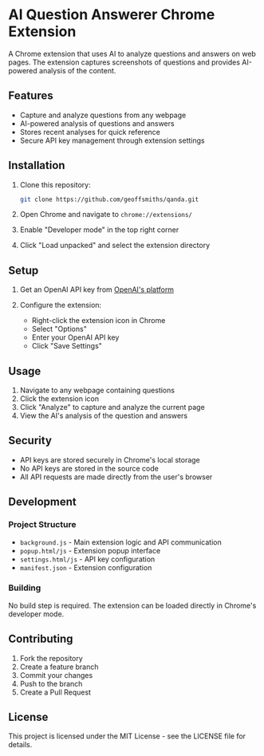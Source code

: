 # AI Question Answerer Chrome Extension

A Chrome extension that uses AI to analyze questions and answers on web pages. The extension captures screenshots of questions and provides AI-powered analysis of the content.

## Features

- Capture and analyze questions from any webpage
- AI-powered analysis of questions and answers
- Stores recent analyses for quick reference
- Secure API key management through extension settings

## Installation

1. Clone this repository:
   ```bash
   git clone https://github.com/geoffsmiths/qanda.git
   ```

2. Open Chrome and navigate to `chrome://extensions/`

3. Enable "Developer mode" in the top right corner

4. Click "Load unpacked" and select the extension directory

## Setup

1. Get an OpenAI API key from [OpenAI's platform](https://platform.openai.com/api-keys)

2. Configure the extension:
   - Right-click the extension icon in Chrome
   - Select "Options"
   - Enter your OpenAI API key
   - Click "Save Settings"

## Usage

1. Navigate to any webpage containing questions
2. Click the extension icon
3. Click "Analyze" to capture and analyze the current page
4. View the AI's analysis of the question and answers

## Security

- API keys are stored securely in Chrome's local storage
- No API keys are stored in the source code
- All API requests are made directly from the user's browser

## Development

### Project Structure

- `background.js` - Main extension logic and API communication
- `popup.html/js` - Extension popup interface
- `settings.html/js` - API key configuration
- `manifest.json` - Extension configuration

### Building

No build step is required. The extension can be loaded directly in Chrome's developer mode.

## Contributing

1. Fork the repository
2. Create a feature branch
3. Commit your changes
4. Push to the branch
5. Create a Pull Request

## License

This project is licensed under the MIT License - see the LICENSE file for details.